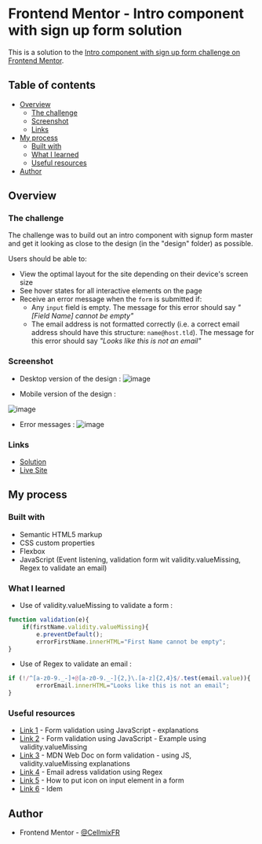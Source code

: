 # Frontend Mentor - Intro component with sign up form solution

This is a solution to the [Intro component with sign up form challenge on Frontend Mentor](https://www.frontendmentor.io/challenges/intro-component-with-signup-form-5cf91bd49edda32581d28fd1). 

## Table of contents

- [Overview](#overview)
  - [The challenge](#the-challenge)
  - [Screenshot](#screenshot)
  - [Links](#links)
- [My process](#my-process)
  - [Built with](#built-with)
  - [What I learned](#what-i-learned)
  - [Useful resources](#useful-resources)
- [Author](#author)

## Overview

### The challenge

The challenge was to build out an intro component with signup form master and get it looking as close to the design (in the "design" folder) as possible.

Users should be able to:

- View the optimal layout for the site depending on their device's screen size
- See hover states for all interactive elements on the page
- Receive an error message when the `form` is submitted if:
  - Any `input` field is empty. The message for this error should say *"[Field Name] cannot be empty"*
  - The email address is not formatted correctly (i.e. a correct email address should have this structure: `name@host.tld`). The message for this error should say *"Looks like this is not an email"*

### Screenshot

- Desktop version of the design : 
![image](https://user-images.githubusercontent.com/85306153/132214464-b3c51320-c01b-4e5f-a580-29e8630d83c5.png)

- Mobile version of the design :

![image](https://user-images.githubusercontent.com/85306153/132214705-bcaac53a-a58f-404f-94ff-b131a4fdcc21.png)

- Error messages : 
![image](https://user-images.githubusercontent.com/85306153/132214949-7a1cd1e0-6988-4815-8ad7-fc482de0c472.png)

### Links

- <a href="https://www.frontendmentor.io/solutions/intro-component-with-signup-form-master-using-html-css-js-5BhsplUr0">Solution</a>
- <a href="https://celia-tosic.github.io/Intro-component-with-signup-form-master/">Live Site</a>

## My process

### Built with

- Semantic HTML5 markup
- CSS custom properties
- Flexbox
- JavaScript (Event listening, validation form wit validity.valueMissing, Regex to validate an email)

### What I learned

- Use of validity.valueMissing to validate a form :
```js
function validation(e){
    if(firstName.validity.valueMissing){
        e.preventDefault();
        errorFirstName.innerHTML="First Name cannot be empty";
}
```
- Use of Regex to validate an email :
```js
if (!/^[a-z0-9._-]+@[a-z0-9._-]{2,}\.[a-z]{2,4}$/.test(email.value)){
        errorEmail.innerHTML="Looks like this is not an email";
}
```

### Useful resources

- [Link 1](https://www.pierre-giraud.com/javascript-apprendre-coder-cours/validation-formulaire) - Form validation using JavaScript - explanations 
- [Link 2](https://jsbin.com/juhako/193/edit?html,js,output) - Form validation using JavaScript - Example using validity.valueMissing
- [Link 3](https://developer.mozilla.org/fr/docs/Learn/Forms/Form_validation) - MDN Web Doc on form validation - using JS, validity.valueMissing explanations
- [Link 4](https://www.journaldunet.fr/web-tech/developpement/1202967-comment-verifier-une-adresse-mail-en-javascript) - Email adress validation using Regex
- [Link 5](https://forums.commentcamarche.net/forum/affich-8437168-mettre-une-image-dans-input) - How to put icon on input element in a form 
- [Link 6](https://stackoverflow.com/questions/917610/put-icon-inside-input-element-in-a-form) - Idem

## Author

- Frontend Mentor - [@CellmixFR](https://www.frontendmentor.io/profile/CellmixFR)


